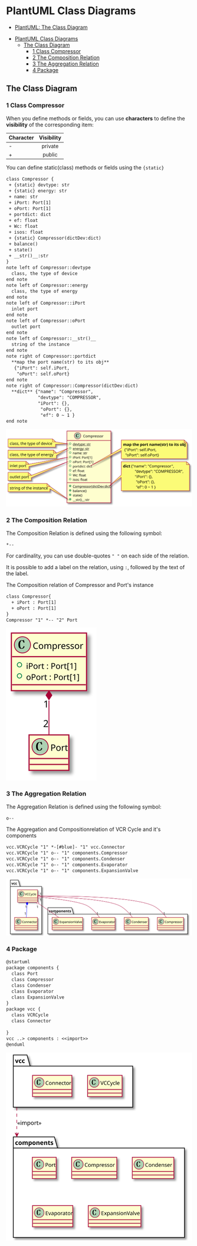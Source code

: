 # PlantUML Class Diagrams

* [PlantUML: The Class Diagram ](https://plantuml.com/zh/class-diagram)
<!-- TOC -->

- [PlantUML Class Diagrams](#plantuml-class-diagrams)
  - [The Class Diagram](#the-class-diagram)
    - [1 Class Compressor](#1-class-compressor)
    - [2 The Composition Relation](#2-the-composition-relation)
    - [3 The Aggregation Relation](#3-the-aggregation-relation)
    - [4 Package](#4-package)

<!-- /TOC -->
## The Class Diagram

### 1 Class Compressor

When you define methods or fields, you can use **characters** to define the **visibility** of the corresponding item:

| Character  | Visibility  |
| ---------- |:-----------:| 
| -          | private     |
| +          | public      | 
  
You can define static(class)  methods or fields using the `{static}`

```puml
class Compressor {
 + {static} devtype: str
 + {static} energy: str
 + name: str
 + iPort: Port[1]
 + oPort: Port[1]
 + portdict: dict
 + ef: float
 + Wc: float
 + isos: float
 + {static} Compressor(dictDev:dict)
 + balance()
 + state()
 + __str()__:str
}
note left of Compressor::devtype
  class, the type of device
end note
note left of Compressor::energy
  class, the type of energy
end note
note left of Compressor::iPort
  inlet port
end note
note left of Compressor::oPort
  outlet port
end note
note left of Compressor::__str()__
  string of the instance
end note
note right of Compressor::portdict
  **map the port name(str) to its obj**
   {"iPort": self.iPort,
    "oPort": self.oPort}
end note
note right of Compressor::Compressor(dictDev:dict)
  **dict** {"name": "Compressor",
            "devtype": "COMPRESSOR",
            "iPort": {},
             "oPort": {},
             "ef": 0 ~ 1 }
end note
```

![compressor](./uml/img/compressor.svg)

### 2 The Composition Relation 

The Composition Relation is  defined using the following symbol:

```
*-- 
```
For cardinality, you can use double-quotes `" "` on each side of the relation.

It is possible to add a label on the relation, using `:`, followed by the text of the label.

The Composition relation of Compressor and Port's instance 

```puml
class Compressor{
  + iPort : Port[1]
  + oPort : Port[1]
}
Compressor "1" *-- "2" Port 
```

![compressor-port](./uml/img/compressor-port.svg)

### 3 The Aggregation Relation 

The Aggregation Relation is  defined using the following symbol:

```
o-- 
```

The Aggregation and Compositionrelation of VCR Cycle and it's components 

```puml
vcc.VCRCycle "1" *-[#blue]- "1" vcc.Connector 
vcc.VCRCycle "1" o-- "1" components.Compressor 
vcc.VCRCycle "1" o-- "1" components.Condenser
vcc.VCRCycle "1" o-- "1" components.Evaporator
vcc.VCRCycle "1" o-- "1" components.ExpansionValve
```

![vcc-components-package](./uml/img/vcc-components-package.svg)


### 4 Package
```puml
@startuml
package components {
  class Port
  class Compressor
  class Condenser
  class Evaporator
  class ExpansionValve
}
package vcc {
  class VCRCycle   
  class Connector 

}
vcc ..> components : <<import>>
@enduml
```

![packages](./uml/img/vcc-packages.svg)

